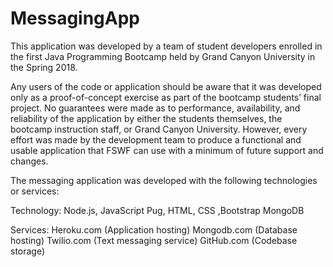 # MessagingApp

This application was developed by a team of student developers enrolled in the first Java Programming Bootcamp held by Grand Canyon University in the Spring 2018.

Any users of the code or application should be aware that it was developed only as a proof-of-concept exercise as part of the bootcamp students’ final project.
No guarantees were made as to performance, availability, and reliability of the application by either the students themselves, the bootcamp instruction staff, or Grand Canyon University.  However, every effort was made by the development team to produce a functional and usable application that FSWF can use with a minimum of future support and changes.

The messaging application was developed with the following technologies or services:

Technology:
  Node.js, JavaScript
  Pug, HTML, CSS ,Bootstrap
  MongoDB

Services:
  Heroku.com (Application hosting)
  Mongodb.com (Database hosting)
  Twilio.com (Text messaging service)
  GitHub.com (Codebase storage)
